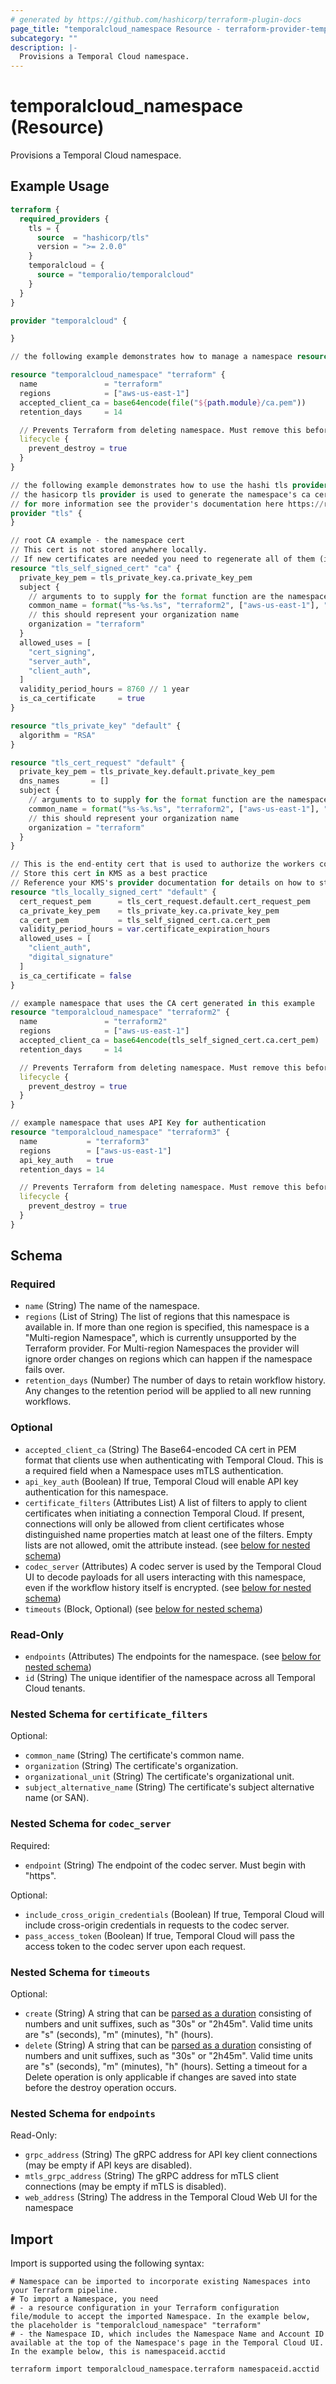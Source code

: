 ```yaml
---
# generated by https://github.com/hashicorp/terraform-plugin-docs
page_title: "temporalcloud_namespace Resource - terraform-provider-temporalcloud"
subcategory: ""
description: |-
  Provisions a Temporal Cloud namespace.
---
```


# temporalcloud_namespace (Resource)

Provisions a Temporal Cloud namespace.

## Example Usage

```terraform
terraform {
  required_providers {
    tls = {
      source  = "hashicorp/tls"
      version = ">= 2.0.0"
    }
    temporalcloud = {
      source = "temporalio/temporalcloud"
    }
  }
}

provider "temporalcloud" {

}

// the following example demonstrates how to manage a namespace resource with a CA cert generated outside of Terrafrom

resource "temporalcloud_namespace" "terraform" {
  name               = "terraform"
  regions            = ["aws-us-east-1"]
  accepted_client_ca = base64encode(file("${path.module}/ca.pem"))
  retention_days     = 14

  // Prevents Terraform from deleting namespace. Must remove this before destroying resource.
  lifecycle {
    prevent_destroy = true
  }
}

// the following example demonstrates how to use the hashi tls provider to generate certs for use in a namespace and end-entity
// the hasicorp tls provider is used to generate the namespace's ca cert
// for more information see the provider's documentation here https://registry.terraform.io/providers/hashicorp/tls/latest/docs
provider "tls" {
}

// root CA example - the namespace cert
// This cert is not stored anywhere locally. 
// If new certificates are needed you need to regenerate all of them (including the client end-entity certs).
resource "tls_self_signed_cert" "ca" {
  private_key_pem = tls_private_key.ca.private_key_pem
  subject {
    // arguments to to supply for the format function are the namespace name, region, and account id
    common_name = format("%s-%s.%s", "terraform2", ["aws-us-east-1"], "terraform")
    // this should represent your organization name
    organization = "terraform"
  }
  allowed_uses = [
    "cert_signing",
    "server_auth",
    "client_auth",
  ]
  validity_period_hours = 8760 // 1 year
  is_ca_certificate     = true
}

resource "tls_private_key" "default" {
  algorithm = "RSA"
}

resource "tls_cert_request" "default" {
  private_key_pem = tls_private_key.default.private_key_pem
  dns_names       = []
  subject {
    // arguments to to supply for the format function are the namespace name, region, and account id
    common_name = format("%s-%s.%s", "terraform2", ["aws-us-east-1"], "terraform")
    // this should represent your organization name
    organization = "terraform"
  }
}

// This is the end-entity cert that is used to authorize the workers connecting to temporal cloud.
// Store this cert in KMS as a best practice
// Reference your KMS's provider documentation for details on how to store a cert in KMS
resource "tls_locally_signed_cert" "default" {
  cert_request_pem      = tls_cert_request.default.cert_request_pem
  ca_private_key_pem    = tls_private_key.ca.private_key_pem
  ca_cert_pem           = tls_self_signed_cert.ca.cert_pem
  validity_period_hours = var.certificate_expiration_hours
  allowed_uses = [
    "client_auth",
    "digital_signature"
  ]
  is_ca_certificate = false
}

// example namespace that uses the CA cert generated in this example
resource "temporalcloud_namespace" "terraform2" {
  name               = "terraform2"
  regions            = ["aws-us-east-1"]
  accepted_client_ca = base64encode(tls_self_signed_cert.ca.cert_pem)
  retention_days     = 14

  // Prevents Terraform from deleting namespace. Must remove this before destroying resource.
  lifecycle {
    prevent_destroy = true
  }
}

// example namespace that uses API Key for authentication
resource "temporalcloud_namespace" "terraform3" {
  name           = "terraform3"
  regions        = ["aws-us-east-1"]
  api_key_auth   = true
  retention_days = 14

  // Prevents Terraform from deleting namespace. Must remove this before destroying resource.
  lifecycle {
    prevent_destroy = true
  }
}
```

<!-- schema generated by tfplugindocs -->
## Schema

### Required

- `name` (String) The name of the namespace.
- `regions` (List of String) The list of regions that this namespace is available in. If more than one region is specified, this namespace is a "Multi-region Namespace", which is currently unsupported by the Terraform provider. For Multi-region Namespaces the provider will ignore order changes on regions which can happen if the namespace fails over.
- `retention_days` (Number) The number of days to retain workflow history. Any changes to the retention period will be applied to all new running workflows.

### Optional

- `accepted_client_ca` (String) The Base64-encoded CA cert in PEM format that clients use when authenticating with Temporal Cloud. This is a required field when a Namespace uses mTLS authentication.
- `api_key_auth` (Boolean) If true, Temporal Cloud will enable API key authentication for this namespace.
- `certificate_filters` (Attributes List) A list of filters to apply to client certificates when initiating a connection Temporal Cloud. If present, connections will only be allowed from client certificates whose distinguished name properties match at least one of the filters. Empty lists are not allowed, omit the attribute instead. (see [below for nested schema](#nestedatt--certificate_filters))
- `codec_server` (Attributes) A codec server is used by the Temporal Cloud UI to decode payloads for all users interacting with this namespace, even if the workflow history itself is encrypted. (see [below for nested schema](#nestedatt--codec_server))
- `timeouts` (Block, Optional) (see [below for nested schema](#nestedblock--timeouts))

### Read-Only

- `endpoints` (Attributes) The endpoints for the namespace. (see [below for nested schema](#nestedatt--endpoints))
- `id` (String) The unique identifier of the namespace across all Temporal Cloud tenants.

<a id="nestedatt--certificate_filters"></a>
### Nested Schema for `certificate_filters`

Optional:

- `common_name` (String) The certificate's common name.
- `organization` (String) The certificate's organization.
- `organizational_unit` (String) The certificate's organizational unit.
- `subject_alternative_name` (String) The certificate's subject alternative name (or SAN).


<a id="nestedatt--codec_server"></a>
### Nested Schema for `codec_server`

Required:

- `endpoint` (String) The endpoint of the codec server. Must begin with "https".

Optional:

- `include_cross_origin_credentials` (Boolean) If true, Temporal Cloud will include cross-origin credentials in requests to the codec server.
- `pass_access_token` (Boolean) If true, Temporal Cloud will pass the access token to the codec server upon each request.


<a id="nestedblock--timeouts"></a>
### Nested Schema for `timeouts`

Optional:

- `create` (String) A string that can be [parsed as a duration](https://pkg.go.dev/time#ParseDuration) consisting of numbers and unit suffixes, such as "30s" or "2h45m". Valid time units are "s" (seconds), "m" (minutes), "h" (hours).
- `delete` (String) A string that can be [parsed as a duration](https://pkg.go.dev/time#ParseDuration) consisting of numbers and unit suffixes, such as "30s" or "2h45m". Valid time units are "s" (seconds), "m" (minutes), "h" (hours). Setting a timeout for a Delete operation is only applicable if changes are saved into state before the destroy operation occurs.


<a id="nestedatt--endpoints"></a>
### Nested Schema for `endpoints`

Read-Only:

- `grpc_address` (String) The gRPC address for API key client connections (may be empty if API keys are disabled).
- `mtls_grpc_address` (String) The gRPC address for mTLS client connections (may be empty if mTLS is disabled).
- `web_address` (String) The address in the Temporal Cloud Web UI for the namespace

## Import

Import is supported using the following syntax:

```shell
# Namespace can be imported to incorporate existing Namespaces into your Terraform pipeline. 
# To import a Namespace, you need
# - a resource configuration in your Terraform configuration file/module to accept the imported Namespace. In the example below, the placeholder is "temporalcloud_namespace" "terraform"
# - the Namespace ID, which includes the Namespace Name and Account ID available at the top of the Namespace's page in the Temporal Cloud UI. In the example below, this is namespaceid.acctid

terraform import temporalcloud_namespace.terraform namespaceid.acctid
```
